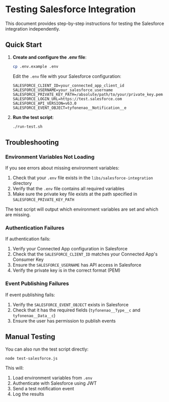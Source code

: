 # Testing Salesforce Integration

This document provides step-by-step instructions for testing the Salesforce integration independently.

## Quick Start

1. **Create and configure the .env file**:
   ```bash
   cp .env.example .env
   ```
   
   Edit the `.env` file with your Salesforce configuration:
   ```
   SALESFORCE_CLIENT_ID=your_connected_app_client_id
   SALESFORCE_USERNAME=your_salesforce_username
   SALESFORCE_PRIVATE_KEY_PATH=/absolute/path/to/your/private_key.pem
   SALESFORCE_LOGIN_URL=https://test.salesforce.com
   SALESFORCE_API_VERSION=v63.0
   SALESFORCE_EVENT_OBJECT=tyfonenao__Notification__e
   ```

2. **Run the test script**:
   ```bash
   ./run-test.sh
   ```

## Troubleshooting

### Environment Variables Not Loading

If you see errors about missing environment variables:

1. Check that your `.env` file exists in the `libs/salesforce-integration` directory
2. Verify that the `.env` file contains all required variables
3. Make sure the private key file exists at the path specified in `SALESFORCE_PRIVATE_KEY_PATH`

The test script will output which environment variables are set and which are missing.

### Authentication Failures

If authentication fails:

1. Verify your Connected App configuration in Salesforce
2. Check that the `SALESFORCE_CLIENT_ID` matches your Connected App's Consumer Key
3. Ensure the `SALESFORCE_USERNAME` has API access in Salesforce
4. Verify the private key is in the correct format (PEM)

### Event Publishing Failures

If event publishing fails:

1. Verify the `SALESFORCE_EVENT_OBJECT` exists in Salesforce
2. Check that it has the required fields (`tyfonenao__Type__c` and `tyfonenao__Data__c`)
3. Ensure the user has permission to publish events

## Manual Testing

You can also run the test script directly:

```bash
node test-salesforce.js
```

This will:
1. Load environment variables from `.env`
2. Authenticate with Salesforce using JWT
3. Send a test notification event
4. Log the results 